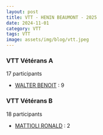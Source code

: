 ```yaml
---
layout: post
title: VTT - HENIN BEAUMONT - 2025
date: 2024-11-01
category: VTT
tags: VTT
image: assets/img/blog/vtt.jpeg
---
```


### VTT Vétérans A
17 participants
- [WALTER BENOIT](https://teamspecializedlille.github.io/works/walterbenoit) : 9

### VTT Vétérans B
18 participants
- [MATTIOLI RONALD](https://teamspecializedlille.github.io/works/mattiolironald) : 2